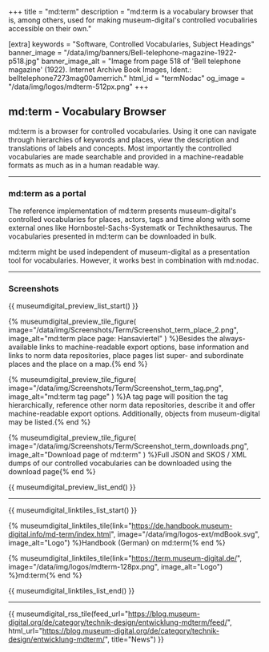 +++
title = "md:term"
description = "md:term is a vocabulary browser that is, among others, used for making museum-digital's controlled vocubaliries accessible on their own."

[extra]
keywords = "Software, Controlled Vocabularies, Subject Headings"
banner_image = "/data/img/banners/Bell-telephone-magazine-1922-p518.jpg"
banner_image_alt = "Image from page 518 of 'Bell telephone magazine' (1922). Internet Archive Book Images, Ident.: belltelephone7273mag00amerrich."
html_id = "termNodac"
og_image = "/data/img/logos/mdterm-512px.png"
+++

## md:term - Vocabulary Browser

md:term is a browser for controlled vocabularies. Using it one can navigate through hierarchies of keywords and places, view the description and translations of labels and concepts. Most importantly the controlled vocabularies are made searchable and provided in a machine-readable formats as much as in a human readable way.

----

### md:term as a portal

The reference implementation of md:term presents museum-digital's controlled vocabularies for places, actors, tags and time along with some external ones like Hornbostel-Sachs-Systematk or Technikthesaurus. The vocabularies presented in md:term can be downloaded in bulk.

md:term might be used independent of museum-digital as a presentation tool for vocabularies. However, it works best in combination with md:nodac.

----

### Screenshots

{{ museumdigital_preview_list_start() }}

{% museumdigital_preview_tile_figure(
    image="/data/img/Screenshots/Term/Screenshot_term_place_2.png",
    image_alt="md:term place page: Hansaviertel"
    ) %}Besides the always-available links to machine-readable export options, base information and links to norm data repositories, place pages list super- and subordinate places and the place on a map.{% end %}

{% museumdigital_preview_tile_figure(
    image="/data/img/Screenshots/Term/Screenshot_term_tag.png",
    image_alt="md:term tag page"
    ) %}A tag page will position the tag hierarchically, reference other norm data repositories, describe it and offer machine-readable export options. Additionally, objects from museum-digital may be listed.{% end %}

{% museumdigital_preview_tile_figure(
    image="/data/img/Screenshots/Term/Screenshot_term_downloads.png",
    image_alt="Download page of md:term"
    ) %}Full JSON and SKOS / XML dumps of our controlled vocabularies can be downloaded using the download page{% end %}

{{ museumdigital_preview_list_end() }}

----

{{ museumdigital_linktiles_list_start() }}

{% museumdigital_linktiles_tile(link="https://de.handbook.museum-digital.info/md-term/index.html",
    image="/data/img/logos-ext/mdBook.svg",
    image_alt="Logo") %}Handbook (German) on md:term{% end %}

{% museumdigital_linktiles_tile(link="https://term.museum-digital.de/",
    image="/data/img/logos/mdterm-128px.png",
    image_alt="Logo") %}md:term{% end %}

{{ museumdigital_linktiles_list_end() }}

----

{{ museumdigital_rss_tile(feed_url="https://blog.museum-digital.org/de/category/technik-design/entwicklung-mdterm/feed/",
    html_url="https://blog.museum-digital.org/de/category/technik-design/entwicklung-mdterm/",
    title="News") }}
